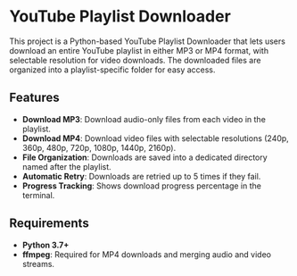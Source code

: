 # YouTube Playlist Downloader

This project is a Python-based YouTube Playlist Downloader that lets users download an entire YouTube playlist in either MP3 or MP4 format, with selectable resolution for video downloads. The downloaded files are organized into a playlist-specific folder for easy access.

## Features
- **Download MP3**: Download audio-only files from each video in the playlist.
- **Download MP4**: Download video files with selectable resolutions (240p, 360p, 480p, 720p, 1080p, 1440p, 2160p).
- **File Organization**: Downloads are saved into a dedicated directory named after the playlist.
- **Automatic Retry**: Downloads are retried up to 5 times if they fail.
- **Progress Tracking**: Shows download progress percentage in the terminal.

## Requirements
- **Python 3.7+**
- **ffmpeg**: Required for MP4 downloads and merging audio and video streams.

